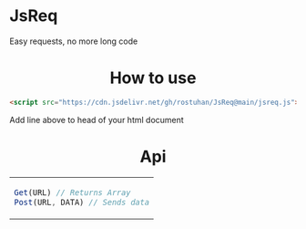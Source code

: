 # JsReq
Easy requests, no more long code
<br>
<h1 align="center">How to use</h1>

```html
<script src="https://cdn.jsdelivr.net/gh/rostuhan/JsReq@main/jsreq.js"></script>
```
Add line above to head of your html document

<h1 align="center">Api</h1>

<table>
<tr><td>

```js
Get(URL) // Returns Array
Post(URL, DATA) // Sends data
```
</td></tr>
</div>
